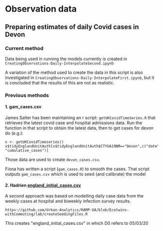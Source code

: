 # Observation data
##  Preparing estimates of daily Covid cases in Devon

### Current method
Data being used in running the models currently is created in
`CreatingObservations-Daily-InterpolateSecond.ipynb`

A variation of the method used to create the data in this script is also investigated in `CreatingObservations-Daily-InterpolateFirst.ipynb`, but it is concluded that the results of this are not as realistic.

### Previous methods
#### 1. gam_cases.csv
James Salter has been maintaining an r script: `getUKCovidTimeSeries.R` that retrieves the latest covid case and hospital admissions data. Run the function in that script to obtain the latest data, then to get cases for devon do (e.g.):

```
x <- getUKCovidTimeseries()
x$tidyEnglandUnitAuth[x$tidyEnglandUnitAuth$CTYUA19NM=="Devon",c("date", "cumulative_cases")]
```

Those data are used to create `devon_cases.csv`.

Fiona has written a script (`gam_cases.R`) to smooth the cases. That script outputs `gam_cases.csv` which is used to seed (and calibrate) the model

#### 2. Hadrien [england_initial_cases.csv](england_initial_cases.csv)
A second approach was based on modelling daily case data from the weekly cases at hospital and biweekly infection survey results.

`https://github.com/Urban-Analytics/RAMP-UA/blob/Ecotwins-withCommuting/lab/createSeedingFiles.R`

This creates "england_initial_cases.csv" in which D0 refers to 05/03/20
